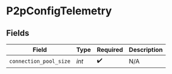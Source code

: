 # P2pConfigTelemetry


## Fields

| Field                  | Type                   | Required               | Description            |
| ---------------------- | ---------------------- | ---------------------- | ---------------------- |
| `connection_pool_size` | *int*                  | :heavy_check_mark:     | N/A                    |